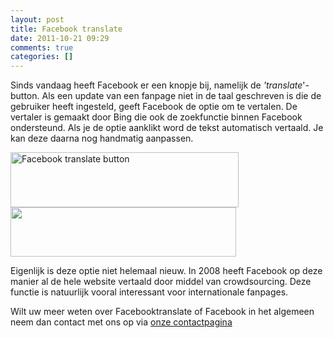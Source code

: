 ```yaml
---
layout: post
title: Facebook translate
date: 2011-10-21 09:29
comments: true
categories: []
---
```

<p style="text-align: left;">Sinds vandaag heeft Facebook er een knopje bij, namelijk de <em>'translate</em>'-button. Als een update van een fanpage niet in de taal geschreven is die de gebruiker heeft ingesteld, geeft Facebook de optie om te vertalen. De vertaler is gemaakt door Bing die ook de zoekfunctie binnen Facebook ondersteund. Als je de optie aanklikt word de tekst automatisch vertaald. Je kan deze daarna nog handmatig aanpassen.</p>
<p style="text-align: left;"><a href="http://www.nubisonline.nl/wp-content/uploads/2011/10/fb_translate1.png"><img class="size-full wp-image-979 aligncenter" title="fb_translate" src="http://www.nubisonline.nl/wp-content/uploads/2011/10/fb_translate1.png" alt="Facebook translate button" width="365" height="88" /></a><a href="http://www.nubisonline.nl/wp-content/uploads/2011/10/fb_translate21.png"><img class="aligncenter size-full wp-image-981" title="fb_translate2" src="http://www.nubisonline.nl/wp-content/uploads/2011/10/fb_translate21.png" alt="" width="361" height="79" /></a><a href="http://www.nubisonline.nl/wp-content/uploads/2011/10/fb_translate2.png">
</a></p>
<p style="text-align: left;">Eigenlijk is deze optie niet helemaal nieuw. In 2008 heeft Facebook op deze manier al de hele website vertaald door middel van crowdsourcing. Deze functie is natuurlijk vooral interessant voor internationale fanpages.</p>
Wilt uw meer weten over Facebooktranslate of Facebook in het algemeen neem dan contact met ons op via <a href="http://www.nubisonline.nl/contact-pagina/">onze contactpagina</a>
